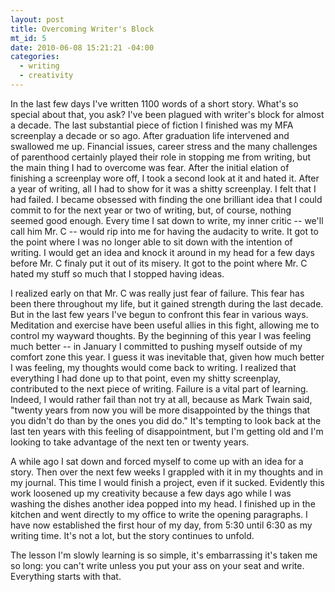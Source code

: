 ```yaml
--- 
layout: post
title: Overcoming Writer's Block
mt_id: 5
date: 2010-06-08 15:21:21 -04:00
categories:
  - writing
  - creativity
---
```

In the last few days I've written 1100 words of a short story. What's so special about that, you ask? I've been plagued with writer's block for almost a decade. The last substantial piece of fiction I finished was my MFA screenplay a decade or so ago. After graduation life intervened and swallowed me up. Financial issues, career stress and the many challenges of parenthood certainly played their role in stopping me from writing, but the main thing I had to overcome was fear. After the initial elation of finishing a screenplay wore off, I took a second look at it and hated it. After a year of writing, all I had to show for it was a shitty screenplay. I felt that I had failed. I became obsessed with finding the one brilliant idea that I could commit to for the next year or two of writing, but, of course, nothing seemed good enough. Every time I sat down to write, my inner critic -- we'll call him Mr. C -- would rip into me for having the audacity to write. It got to the point where I was no longer able to sit down with the intention of writing. I would get an idea and knock it around in my head for a few days before Mr. C finaly put it out of its misery. It got to the point where Mr. C hated my stuff so much that I stopped having ideas.

I realized early on that Mr. C was really just fear of failure. This fear has been there throughout my life, but it gained strength during the last decade. But in the last few years I've begun to confront this fear in various ways. Meditation and exercise have been useful allies in this fight, allowing me to control my wayward thoughts. By the beginning of this year I was feeling much better -- in January I committed to pushing myself outside of my comfort zone this year. I guess it was inevitable that, given how much better I was feeling, my thoughts would come back to writing. I realized that everything I had done up to that point, even my shitty screenplay, contributed to the next piece of writing. Failure is a vital part of learning. Indeed, I would rather fail than not try at all, because as Mark Twain said, "twenty years from now you will be more disappointed by the things that you didn't do than by the ones you did do." It's tempting to look back at the last ten years with this feeling of disappointment, but I'm getting old and I'm looking to take advantage of the next ten or twenty years.

A while ago I sat down and forced myself to come up with an idea for a story. Then over the next few weeks I grappled with it in my thoughts and in my journal. This time I would finish a project, even if it sucked. Evidently this work loosened up my creativity because a few days ago while I was washing the dishes another idea popped into my head. I finished up in the kitchen and went directly to my office to write the opening paragraphs. I have now established the first hour of my day, from 5:30 until 6:30 as my writing time. It's not a lot, but the story continues to unfold. 

The lesson I'm slowly learning is so simple, it's embarrassing it's taken me so long: you can't write unless you put your ass on your seat and write. Everything starts with that.  
